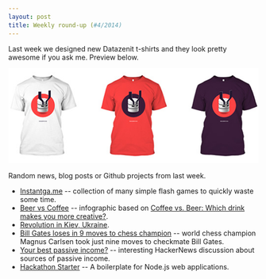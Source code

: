 ```yaml
---
layout: post
title: Weekly round-up (#4/2014)
---
```

Last week we designed new Datazenit t-shirts and they look pretty awesome if you ask me. Preview below.

[![Datazenit T-Shirt Preview](/images/blog/t-shirts-preview-510.jpg)](/images/blog/t-shirts-preview.png)

Random news, blog posts or Github projects from last week.

* [Instantga.me](http://www.instantga.me/) -- collection of many simple flash games to quickly waste some time.  
* [Beer vs Coffee](http://en.ilovecoffee.jp/posts/view/79) -- infographic based on [Coffee vs. Beer: Which drink makes you more creative?](https://medium.com/what-i-learned-today/f7fcb3b786b1).  
* [Revolution in Kiev, Ukraine](http://zyalt.livejournal.com/984735.html).
* [Bill Gates loses in 9 moves to chess champion](http://www.youtube.com/watch?v=84NwnSltHFo) -- world chess champion Magnus Carlsen took just nine moves to checkmate Bill Gates.  
* [Your best passive income?](https://news.ycombinator.com/item?id=7094402) -- interesting HackerNews discussion about sources of passive income.
* [Hackathon Starter](https://github.com/sahat/hackathon-starter) -- A boilerplate for Node.js web applications.
